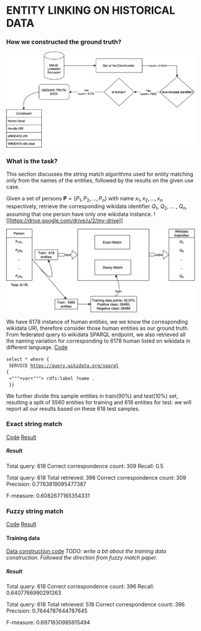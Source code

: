 # ENTITY LINKING ON HISTORICAL DATA


### How we constructed the ground truth? 
![Task Description](resources/ground_truth_data_setup.jpg)


### What is the task? 

This section discusses the string match algorithms used for entity matching only from the names of the entities, followed by the results on the given use case.

Given a set of persons $\textbf{P} = \{P_1, P_2, ... , P_n\}$ with name $x_1, x_2, ... , x_n$ respectively, retrieve the corresponding wikidata identifier $Q_1$, $Q_2$, ... , $Q_n$, assuming that one person have only one wikidata instance.
![[https://drive.google.com/drive/u/2/my-drive]]

![Task Description](resources/experiment_description.png)

We have 6178 instance of human entities, we we know the corresponding wikidata URI, therefore consider those human entities as our ground truth. From federated query to wikidata SPARQL endpoint, we also retrieved all the naming variation for corresponding to 6178 human listed on wikidata in different language. [Code](ttl_to_dataframe.py)

<code>select * where { <br>
    SERVICE <https://query.wikidata.org/sparql> {  <br>
         <"""+var+"""> rdfs:label ?name .  <br>
    }}</code>


We further divide this sample entities in train(90%) and test(10%) set, resulting a split of 5560 entities for training and 618 entities for test. we will report all our results based on these 618 test samples. 

### Exact string match
[Code](naive_string_matching.py)
[Result](results/naive_string_matching_618.pkl)

##### Result
Total query: 618 
Correct correspondence count: 309
Recall: 0.5


Total query: 618
Total retrieved: 398
Correct correspondence count: 309 
Precision: 0.7763819095477387


F-measure: 0.6082677165354331


### Fuzzy string match
[Code](fuzzy_string_matching.py)
[Result](results/fuzzy_string_matching.pkl)
#### Training data
[Data construction code](deezy_match_data_construction.py)
*TODO: write a bit about the training data construction. Followed the direction from fuzzy match paper.*

##### Result
Total query: 618 
Correct correspondence count: 396
Recall: 0.6407766990291263


Total query: 618
Total retrieved: 518
Correct correspondence count: 396 
Precision: 0.7644787644787645


F-measure: 0.6971830985915494